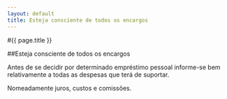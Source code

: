 ```yaml
---
layout: default
title: Esteja consciente de todos os encargos
---
```


#{{ page.title }}

##Esteja consciente de todos os encargos

Antes de se decidir por determinado empréstimo pessoal informe-se bem relativamente a todas as despesas que terá de suportar.

Nomeadamente juros, custos e comissões.
